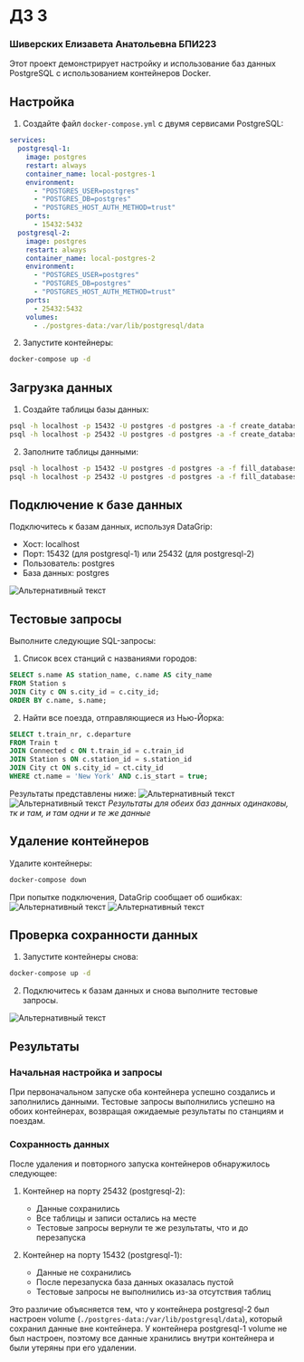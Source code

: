 # ДЗ 3
### Шиверских Елизавета Анатольевна БПИ223

Этот проект демонстрирует настройку и использование баз данных PostgreSQL с использованием контейнеров Docker.

## Настройка

1. Создайте файл `docker-compose.yml` с двумя сервисами PostgreSQL:

```yaml
services:
  postgresql-1:
    image: postgres
    restart: always
    container_name: local-postgres-1
    environment:
      - "POSTGRES_USER=postgres"
      - "POSTGRES_DB=postgres"
      - "POSTGRES_HOST_AUTH_METHOD=trust"
    ports:
      - 15432:5432
  postgresql-2:
    image: postgres
    restart: always
    container_name: local-postgres-2
    environment:
      - "POSTGRES_USER=postgres"
      - "POSTGRES_DB=postgres"
      - "POSTGRES_HOST_AUTH_METHOD=trust"
    ports:
      - 25432:5432
    volumes:
      - ./postgres-data:/var/lib/postgresql/data
```

2. Запустите контейнеры:

```bash
docker-compose up -d
```

## Загрузка данных

1. Создайте таблицы базы данных:

```bash
psql -h localhost -p 15432 -U postgres -d postgres -a -f create_databases.sql
psql -h localhost -p 25432 -U postgres -d postgres -a -f create_databases.sql
```

2. Заполните таблицы данными:

```bash
psql -h localhost -p 15432 -U postgres -d postgres -a -f fill_databases.sql
psql -h localhost -p 25432 -U postgres -d postgres -a -f fill_databases.sql
```

## Подключение к базе данных

Подключитесь к базам данных, используя DataGrip:

- Хост: localhost
- Порт: 15432 (для postgresql-1) или 25432 (для postgresql-2)
- Пользователь: postgres
- База данных: postgres

![Альтернативный текст](./images/image7.png)

## Тестовые запросы

Выполните следующие SQL-запросы:

1. Список всех станций с названиями городов:
```sql
SELECT s.name AS station_name, c.name AS city_name
FROM Station s
JOIN City c ON s.city_id = c.city_id;
ORDER BY c.name, s.name;
```

2. Найти все поезда, отправляющиеся из Нью-Йорка:
```sql
SELECT t.train_nr, c.departure
FROM Train t
JOIN Connected c ON t.train_id = c.train_id
JOIN Station s ON c.station_id = s.station_id
JOIN City ct ON s.city_id = ct.city_id
WHERE ct.name = 'New York' AND c.is_start = true;
```

Результаты представлены ниже:
![Альтернативный текст](./images/image1.png)
![Альтернативный текст](./images/image2.png)
*Результаты для обеих баз данных одинаковы, тк и там, и там одни и те же данные*

## Удаление контейнеров

Удалите контейнеры:

```bash
docker-compose down
```
При попытке подключения, DataGrip сообщает об ошибках:
![Альтернативный текст](./images/image3.png)
![Альтернативный текст](./images/image4.png)


## Проверка сохранности данных

1. Запустите контейнеры снова:

```bash
docker-compose up -d
```

2. Подключитесь к базам данных и снова выполните тестовые запросы.

![Альтернативный текст](./images/image5.png)

## Результаты

### Начальная настройка и запросы
При первоначальном запуске оба контейнера успешно создались и заполнились данными. Тестовые запросы выполнились успешно на обоих контейнерах, возвращая ожидаемые результаты по станциям и поездам.

### Сохранность данных
После удаления и повторного запуска контейнеров обнаружилось следующее:

1. Контейнер на порту 25432 (postgresql-2):
   - Данные сохранились
   - Все таблицы и записи остались на месте
   - Тестовые запросы вернули те же результаты, что и до перезапуска

2. Контейнер на порту 15432 (postgresql-1):
   - Данные не сохранились
   - После перезапуска база данных оказалась пустой
   - Тестовые запросы не выполнились из-за отсутствия таблиц

Это различие объясняется тем, что у контейнера postgresql-2 был настроен volume (`./postgres-data:/var/lib/postgresql/data`), который сохранил данные вне контейнера. У контейнера postgresql-1 volume не был настроен, поэтому все данные хранились внутри контейнера и были утеряны при его удалении.